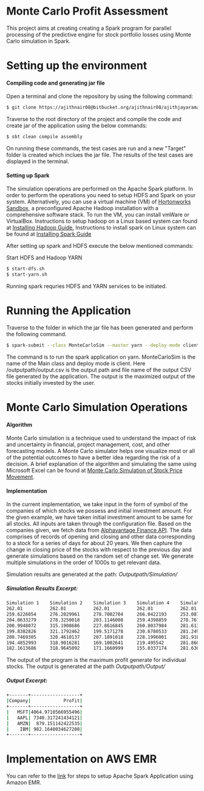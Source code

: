 # Monte Carlo Profit Assessment

This project aims at creating creating a Spark program for parallel processing of the predictive engine for stock portfolio losses using Monte Carlo simulation in Spark.

# Setting up the environment
#### Compiling code and generating jar file
Open a terminal and clone the repository by using the following command:
```sh
$ git clone https://ajithnair08@bitbucket.org/ajithnair08/ajithjayaraman_nair_hw3.git
```
Traverse to the root directory of the project and compile the code and create jar of the application using the below commands:
```sh
$ sbt clean compile assembly
```
On running these commands, the test cases are run and a new "Target" folder is created which inclues the jar file. The results of the test cases are displayed in the terminal.
#### Setting up Spark
The simulation operations are performed on the Apache Spark platform. In order to perform the operations you need to setup HDFS and Spark on your system. Alternatively, you can use a virtual machine (VM) of [Hortonworks Sandbox](https://www.cloudera.com/downloads/hortonworks-sandbox.html), a preconfigured Apache Hadoop installation with a comprehensive software stack. To run the VM, you can install vmWare or VirtualBox. Instructions to setup hadoop on a Linux based system can found at [Installing Hadoop Guide.](https://www.ashessin.com/BD_STTP_2016/)
Instructions to install spark on Linux system can be found at [Installing Spark Guide](https://computingforgeeks.com/how-to-install-apache-spark-on-ubuntu-debian/)

After setting up spark and HDFS execute the below mentioned commands:

 Start HDFS and Hadoop YARN
```sh
$ start-dfs.sh
$ start-yarn.sh
```
Running spark requries HDFS and YARN services to be initiated.

# Running the Application
Traverse to the folder in which the jar file has been generated and perform the following command.
```sh
$ spark-submit --class MonteCarloSim --master yarn --deploy-mode client ./ajithjayaraman_nair_hw3_2.12-1.0.jar /outputpath/output.csv
```
The command is to run the spark application on yarn. MonteCarloSim is the name of the Main class and deploy mode is client. Here /outputpath/output.csv is the output path and file name of the output CSV file generated by the application. The output is the maximized output of the stocks initially invested by the user.

# Monte Carlo Simulation Operations
#### Algorithm
Monte Carlo simulation is a technique used to understand the impact of risk and uncertainty in financial, project management, cost, and other forecasting models. A Monte Carlo simulator helps one visualize most or all of the potential outcomes to have a better idea regarding the risk of a decision. A brief explanation of the algorithm and simulating the same using Microsoft Excel can be found at [Monte Carlo Simulation of Stock Price Movement](https://www.youtube.com/watch?v=IZLFxzwhOkg).
#### Implementation
In the current implementation, we take input in the form of symbol of the companies of which stocks we possess and initial investment amount. For the given example, we have taken initial investment amount to be same for all stocks. All inputs are taken through the configuration file.
Based on the companies given, we fetch data from [Alphavantage Finance API]("https://www.alphavantage.co/query?function=TIME_SERIES_DAILY&symbol=COMPANYNAME&apikey=X5TH7YQYI9JWFX5D&datatype=csv&outputsize=full"). The data comprises of records of opening and closing and other data corresponding to a stock for a series of days for about 20 years. We then capture the change in closing price of the stocks with respect to the previous day and generate simulations based on the random set of change set. We generate multiple simulations in the order of 1000s to get relevant data.

Simulation results are generated at the path: _Outputpath/Simulation<CompanyName>/_
##### Simulation Results Excerpt:
```sh
Simulation 1	Simulation 2	Simulation 3	Simulation 4	Simulation 5
262.01	        262.01	        262.01	        262.01	        262.01
259.6226054	    276.2029961	    278.7002704	    266.0422193	    253.0872792
204.0633279	    278.3250018	    203.1146008	    259.4398859	    278.7677604
200.9948072	    315.1908686	    227.8616845	    260.8037984	    281.6135521
199.8382826	    321.1792462	    199.5171278	    230.6780533	    281.2497625
200.7469305	    320.4610137	    207.1891018	    228.1996001	    281.9182402
194.4852993	    318.9016281	    169.1002641	    219.495542	    281.8601696
182.1613686	    318.9645092	    171.1660999	    155.0337174	    281.6307297

```

The output of the program is the maximum profit generate for individual stocks. The output is generated at the path _Outputpath/Output/_
##### Output Excerpt:
```sh
+-------+------------------+
|Company|            Profit|
+-------+------------------+
|   MSFT|4064.9710566955496|
|   AAPL| 7340.317241434121|
|   AMZN|  879.151142422535|
|    IBM| 982.1640034627208|
+-------+------------------+
```

# Implementation on AWS EMR
You can refer to the [link](https://www.youtube.com/channel/UCCMaG94935rmZbMTQk9sI7g) for steps to setup Apache Spark Application using Amazon EMR. 